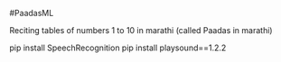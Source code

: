 #PaadasML

Reciting tables of numbers 1 to 10 in marathi (called Paadas in marathi)

pip install SpeechRecognition
pip install playsound==1.2.2
